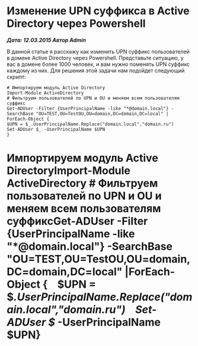 # Изменение UPN суффикса в Active Directory через Powershell                	  
***Дата: 12.03.2015 Автор Admin***

В данной статье я расскажу как изменить UPN суффикс пользователей в домене Active Directory через Powershell.
Представьте ситуацию, у вас в домене более 1000 человек, и вам нужно поменять UPN суффикс каждому из них. Для решения этой задачи нам подойдет следующий скрипт:
```
# Импортируем модуль Active Directory
Import-Module ActiveDirectory
# Фильтруем пользователей по UPN и OU и меняем всем пользователям суффикс
Get-ADUser -Filter {UserPrincipalName -like "*@domain.local"} -SearchBase "OU=TEST,OU=TestOU,OU=domain,DC=domain,DC=local" |
ForEach-Object {
$UPN = $_.UserPrincipalName.Replace("domain.local","domain.ru")
Set-ADUser $_ -UserPrincipalName $UPN
}
```
# Импортируем модуль Active DirectoryImport-Module ActiveDirectory&nbsp;# Фильтруем пользователей по UPN и OU и меняем всем пользователям суффиксGet-ADUser -Filter {UserPrincipalName -like "*@domain.local"} -SearchBase "OU=TEST,OU=TestOU,OU=domain,DC=domain,DC=local" |ForEach-Object {&nbsp;&nbsp;&nbsp;&nbsp;$UPN = $_.UserPrincipalName.Replace("domain.local","domain.ru")&nbsp;&nbsp;&nbsp;&nbsp;Set-ADUser $_ -UserPrincipalName $UPN}
&nbsp;

